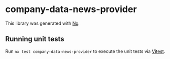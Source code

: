 # company-data-news-provider

This library was generated with [Nx](https://nx.dev).

## Running unit tests

Run `nx test company-data-news-provider` to execute the unit tests via [Vitest](https://vitest.dev/).
